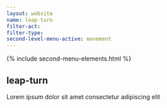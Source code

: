 ```yaml
---
layout: website
name: leap-turn 
filter-act: 
filter-type: 
second-level-menu-active: movement
---
```


{% include second-menu-elements.html %}

<main class="page-content">
  <div class="text-container">
    <h2>leap-turn</h2>
    <p>Lorem ipsum dolor sit amet consectetur adipiscing elit</p>
  </div>
</main>
